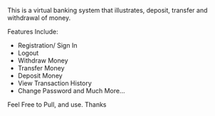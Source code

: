 This is a virtual banking system that illustrates,
deposit, transfer and withdrawal of money.

Features Include:
- Registration/ Sign In
- Logout
- Withdraw Money
- Transfer Money
- Deposit Money
- View Transaction History
- Change Password
and Much More...

Feel Free to Pull, and use. Thanks